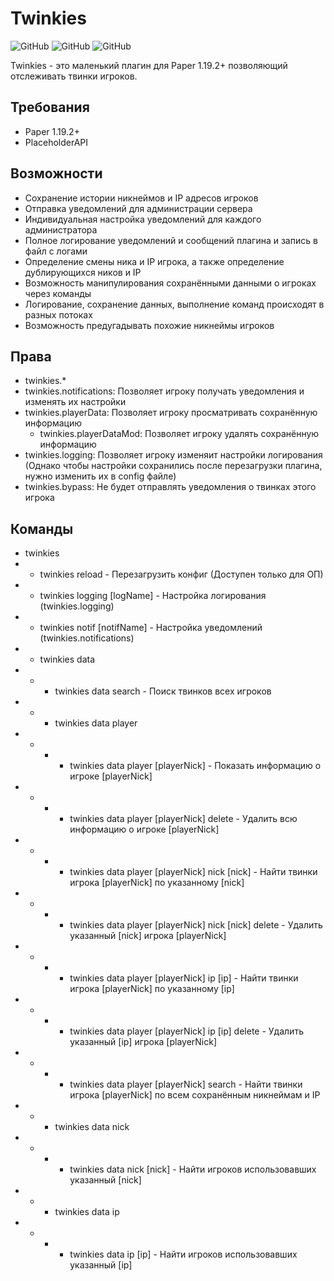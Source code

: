 # Twinkies
![GitHub](https://img.shields.io/badge/Version-1.2-green)
![GitHub](https://img.shields.io/badge/Paper-1.19.2%2B-lightgrey)
![GitHub](https://img.shields.io/github/license/Wyne10/Twinkies)

Twinkies - это маленький плагин для Paper 1.19.2+ позволяющий отслеживать твинки игроков.

## Требования
 - Paper 1.19.2+
 - PlaceholderAPI

## Возможности
 - Сохранение истории никнеймов и IP адресов игроков
 - Отправка уведомлений для администрации сервера
 - Индивидуальная настройка уведомлений для каждого администратора
 - Полное логирование уведомлений и сообщений плагина и запись в файл с логами
 - Определение смены ника и IP игрока, а также определение дублирующихся ников и IP
 - Возможность манипулирования сохранёнными данными о игроках через команды
 - Логирование, сохранение данных, выполнение команд происходят в разных потоках
 - Возможность предугадывать похожие никнеймы игроков

## Права
 - twinkies.*
 - twinkies.notifications: Позволяет игроку получать уведомления и изменять их настройки
 - twinkies.playerData: Позволяет игроку просматривать сохранённую информацию
   - twinkies.playerDataMod: Позволяет игроку удалять сохранённую информацию
 - twinkies.logging: Позволяет игроку изменяит настройки логирования (Однако чтобы настройки сохранились после перезагрузки плагина, нужно изменить их в config файле)
 - twinkies.bypass: Не будет отправлять уведомления о твинках этого игрока

## Команды
- twinkies
- - twinkies reload - Перезагрузить конфиг (Доступен только для ОП)
- - twinkies logging [logName] - Настройка логирования (twinkies.logging)
- - twinkies notif [notifName] - Настройка уведомлений (twinkies.notifications)
- - twinkies data
- - - twinkies data search - Поиск твинков всех игроков
- - - twinkies data player
- - - - twinkies data player [playerNick] - Показать информацию о игроке [playerNick]
- - - - twinkies data player [playerNick] delete - Удалить всю информацию о игроке [playerNick]
- - - - twinkies data player [playerNick] nick [nick] - Найти твинки игрока [playerNick] по указанному [nick]
- - - - twinkies data player [playerNick] nick [nick] delete - Удалить указанный [nick] игрока [playerNick]
- - - - twinkies data player [playerNick] ip [ip] - Найти твинки игрока [playerNick] по указанному [ip]
- - - - twinkies data player [playerNick] ip [ip] delete - Удалить указанный [ip] игрока [playerNick]
- - - - twinkies data player [playerNick] search - Найти твинки игрока [playerNick] по всем сохранённым никнеймам и IP
- - - twinkies data nick
- - - - twinkies data nick [nick] - Найти игроков использовавших указанный [nick]
- - - twinkies data ip
- - - - twinkies data ip [ip] - Найти игроков использовавших указанный [ip]